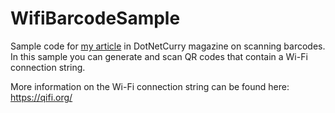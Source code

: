 # WifiBarcodeSample
Sample code for [my article](https://www.dotnetcurry.com/xamarin/1490/barcode-xamarin-apps) in DotNetCurry magazine on scanning barcodes. In this sample you can generate and scan QR codes that contain a Wi-Fi connection string.

More information on the Wi-Fi connection string can be found here: https://qifi.org/
